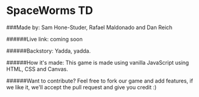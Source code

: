 # SpaceWorms TD 

###Made by: Sam Hone-Studer, Rafael Maldonado and Dan Reich

######Live link: coming soon

######Backstory:
Yadda, yadda.


######How it's made:
This game is made using vanilla JavaScript using HTML, CSS and Canvas. 


######Want to contribute?
Feel free to fork our game and add features, if we like it, we'll accept the pull request and give you credit :)
